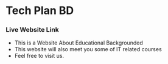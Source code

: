 # Tech Plan BD

### Live Website Link

* This is a Website About Educational Backgrounded
* This website will also meet you some of IT related courses
* Feel free to visit us.
